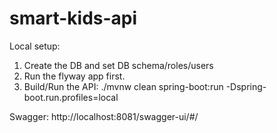 # smart-kids-api

Local setup:

1. Create the DB and set DB schema/roles/users
2. Run the flyway app first.
3. Build/Run the API:   ./mvnw clean spring-boot:run -Dspring-boot.run.profiles=local

Swagger:
http://localhost:8081/swagger-ui/#/
